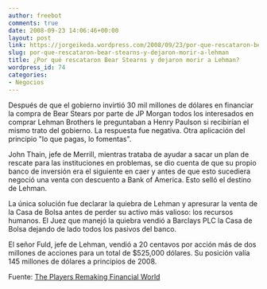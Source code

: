 ```yaml
---
author: freebot
comments: true
date: 2008-09-23 14:06:46+00:00
layout: post
link: https://jorgeikeda.wordpress.com/2008/09/23/por-que-rescataron-bear-stearns-y-dejaron-morir-a-lehman/
slug: por-que-rescataron-bear-stearns-y-dejaron-morir-a-lehman
title: ¿Por qué rescataron Bear Stearns y dejaron morir a Lehman?
wordpress_id: 74
categories:
- Negocios
---
```


Después de que el gobierno invirtió 30 mil millones de dólares en financiar la compra de Bear Stears por parte de  JP Morgan todos los interesados en comprar Lehman Brothers le preguntaban a Henry Paulson si recibirían el mismo trato del gobierno. La respuesta fue negativa.  Otra aplicación del principio "lo que pagas, lo fomentas".

John Thain, jefe de Merrill, mientras trataba de ayudar a sacar un plan de rescate para las instituciones en problemas, se dio cuenta de que su propio banco de inversión era el siguiente en caer y antes de que esto sucediera negoció una venta con descuento a Bank of America. Esto selló el destino de Lehman.

La única solución fue declarar la quiebra de Lehman y apresurar la venta de la Casa de Bolsa antes de perder su activo más valioso: los recursos humanos. El Juez que manejó la quiebra vendió a Barclays PLC la Casa de Bolsa dejando de lado todos los pasivos del banco.

El señor Fuld, jefe de Lehman,  vendió a 20 centavos por acción más de dos millones de acciones para un total de $525,000 dólares. Su posición valía 145 millones de dólares a principios de 2008.


Fuente: [The Players Remaking Financial World](http://finance.yahoo.com/banking-budgeting/article/105802/Street-Scenes:-The-Players-Remaking-Financial-World?mod=weekend)

